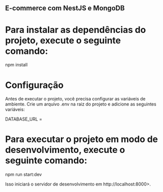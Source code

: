 ## E-commerce com NestJS e MongoDB

# Para instalar as dependências do projeto, execute o seguinte comando:

npm install

# Configuração
Antes de executar o projeto, você precisa configurar as variáveis de ambiente. Crie um arquivo .env na raiz do projeto e adicione as seguintes variáveis:

DATABASE_URL = <URL do banco de dados MongoDB>

# Para executar o projeto em modo de desenvolvimento, execute o seguinte comando:

npm run start:dev

Isso iniciará o servidor de desenvolvimento em http://localhost:8000>.